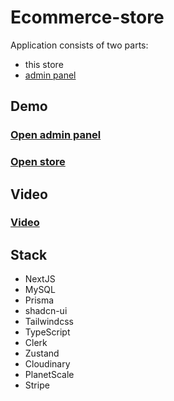 # Ecommerce-store

Application consists of two parts:

- this store
- [admin panel](https://github.com/YegorKochetkov/ecommerce-admin)

## Demo

### [Open admin panel](https://ecommerce-admin-beryl-five.vercel.app/3339fd7e-a8f6-42e4-bbbc-73bb7f18d46b)

### [Open store](https://ecommerce-store-silk-seven.vercel.app/)

## Video

### [Video](./demo/e-commerce-demo-video.mp4)

## Stack

- NextJS
- MySQL
- Prisma
- shadcn-ui
- Tailwindcss
- TypeScript
- Clerk
- Zustand
- Cloudinary
- PlanetScale
- Stripe
